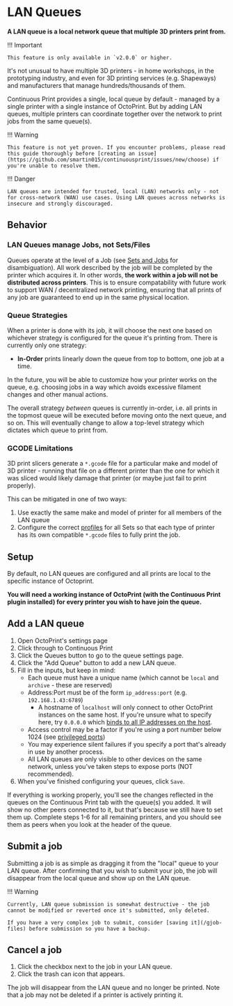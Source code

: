 # LAN Queues

**A LAN queue is a local network queue that multiple 3D printers print from.**

!!! Important

    This feature is only available in `v2.0.0` or higher.

It's not unusual to have multiple 3D printers - in home workshops, in the prototyping industry, and even for 3D printing services (e.g. Shapeways) and manufacturers that manage hundreds/thousands of them.

Continuous Print provides a single, local queue by default - managed by a single printer with a single instance of OctoPrint. But by adding LAN queues, multiple printers can coordinate together over the network to print jobs from the same queue(s).

!!! Warning

    This feature is not yet proven. If you encounter problems, please read this guide thoroughly before [creating an issue](https://github.com/smartin015/continuousprint/issues/new/choose) if you're unable to resolve them.

!!! Danger

    LAN queues are intended for trusted, local (LAN) networks only - not for cross-network (WAN) use cases. Using LAN queues across networks is insecure and strongly discouraged.

## Behavior

### LAN Queues manage Jobs, not Sets/Files

Queues operate at the level of a Job (see [Sets and Jobs](/advanced-queuing/#sets-and-jobs) for disambiguation). All work described by the job will be completed by the printer which acquires it. In other words, **the work within a job will not be distributed across printers**. This is to ensure compatability with future work to support WAN / decentralized network printing, ensuring that all prints of any job are guaranteed to end up in the same physical location.

### Queue Strategies

When a printer is done with its job, it will choose the next one based on whichever strategy is configured for the queue it's printing from. There is currently only one strategy:

*  **In-Order** prints linearly down the queue from top to bottom, one job at a time.

In the future, you will be able to customize how your printer works on the queue, e.g. choosing jobs in a way which avoids excessive filament changes and other manual actions.

The overall strategy *between* queues is currently in-order, i.e. all prints in the topmost queue will be executed before moving onto the next queue, and so on. This will eventually change to allow a top-level strategy which dictates which queue to print from.

### GCODE Limitations

3D print slicers generate a `*.gcode` file for a particular make and model of 3D printer - running that file on a different printer than the one for which it was sliced would likely damage that printer (or maybe just fail to print properly).

This can be mitigated in one of two ways:

1. Use exactly the same make and model of printer for all members of the LAN queue
2. Configure the correct [profiles](/printer-profiles) for all Sets so that each type of printer has its own compatible `*.gcode` files to fully print the job.

## Setup

By default, no LAN queues are configured and all prints are local to the specific instance of Octoprint.

**You will need a working instance of OctoPrint (with the Continuous Print plugin installed) for every printer you wish to have join the queue.**

## Add a LAN queue

1. Open OctoPrint's settings page
2. Click through to Continuous Print
3. Click the Queues button to go to the queue settings page.
4. Click the "Add Queue" button to add a new LAN queue.
5. Fill in the inputs, but keep in mind:
    * Each queue must have a unique name (which cannot be `local` and `archive` - these are reserved)
    * Address:Port must be of the form `ip_address:port` (e.g. `192.168.1.43:6789`)
        * A hostname of `localhost` will only connect to other OctoPrint instances on the same host. If you're unsure what to specify here, try `0.0.0.0` which [binds to all IP addresses on the host](https://en.wikipedia.org/wiki/0.0.0.0).
    * Access control may be a factor if you're using a port number below 1024 (see [privileged ports](https://www.w3.org/Daemon/User/Installation/PrivilegedPorts.html))
    * You may experience silent failures if you specify a port that's already in use by another process.
    * All LAN queues are only visible to other devices on the same network, unless you've taken steps to expose ports (NOT recommended).
6. When you've finished configuring your queues, click `Save`.

If everything is working properly, you'll see the changes reflected in the queues on the Continuous Print tab with the queue(s) you added. It will show no other peers connected to it, but that's because we still have to set them up. Complete steps 1-6 for all remaining printers, and you should see them as peers when you look at the header of the queue.

## Submit a job

Submitting a job is as simple as dragging it from the "local" queue to your LAN queue. After confirming that you wish to submit your job, the job will disappear from the local queue and show up on the LAN queue.

!!! Warning

    Currently, LAN queue submission is somewhat destructive - the job cannot be modified or reverted once it's submitted, only deleted.

    If you have a very complex job to submit, consider [saving it](/gjob-files) before submission so you have a backup.

## Cancel a job

1. Click the checkbox next to the job in your LAN queue.
1. Click the trash can icon that appears.

The job will disappear from the LAN queue and no longer be printed. Note that a job may not be deleted if a printer is actively printing it.
